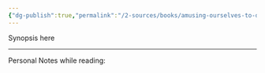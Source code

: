 ```yaml
---
{"dg-publish":true,"permalink":"/2-sources/books/amusing-ourselves-to-death-public-discourse-in-the-age-of-show-business-by-neil-postman/","title":"Amusing Ourselves to Death: Public Discourse in the Age of Show Business","created":"2025-08-26T16:17:52.888+10:00","updated":"2025-08-29T11:21:04.548+10:00"}
---
```


Synopsis here



-----
Personal Notes while reading:

